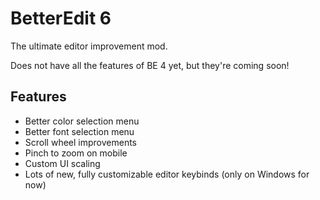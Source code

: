 # BetterEdit 6

The ultimate editor improvement mod.

<cr>Does not have all the features of BE 4 yet, but they're</c> <cy>coming soon!</c>

## Features

 * Better color selection menu
 * Better font selection menu
 * Scroll wheel improvements
 * Pinch to zoom on mobile
 * Custom UI scaling
 * Lots of new, fully customizable editor keybinds (only on Windows for now)
